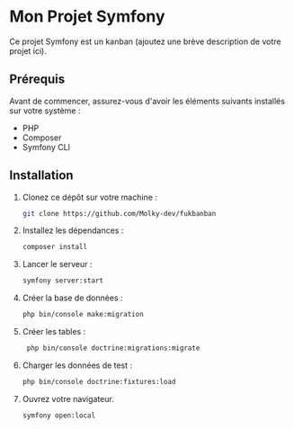 # Mon Projet Symfony

Ce projet Symfony est un kanban (ajoutez une brève description de votre projet ici).

## Prérequis

Avant de commencer, assurez-vous d'avoir les éléments suivants installés sur votre système :

- PHP
- Composer
- Symfony CLI

## Installation

1. Clonez ce dépôt sur votre machine :

   ```bash
   git clone https://github.com/Molky-dev/fukbanban
   ```
2. Installez les dépendances :

   ```bash
   composer install
   ```

3. Lancer le serveur :

   ```bash
   symfony server:start
   ```
   
4. Créer la base de données :

   ```bash
   php bin/console make:migration 
    ```
   
5. Créer les tables :

    ```bash
     php bin/console doctrine:migrations:migrate
     ```
   
6. Charger les données de test :

    ```bash
    php bin/console doctrine:fixtures:load
   ```
7. Ouvrez votre navigateur.

    ```bash
    symfony open:local
    ```

